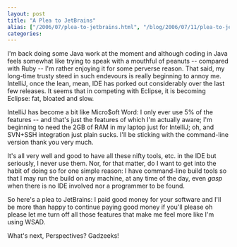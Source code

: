 ```yaml
---
layout: post
title: "A Plea to JetBrains"
alias: ["/2006/07/plea-to-jetbrains.html", "/blog/2006/07/11/plea-to-jetbrains"]
categories:
---
```

I'm back doing some Java work at the moment and although coding in Java feels somewhat like trying to speak with a mouthful of peanuts -- compared with Ruby -- I'm rather enjoying it for some perverse reason. That said, my long-time trusty steed in such endevours is really beginning to annoy me. IntelliJ, once the lean, mean, IDE has porked out considerably over the last few releases. It seems that in competing with Eclipse, it is becoming Eclipse: fat, bloated and slow.

IntelliJ has become a bit like Micro$oft Word: I only ever use 5% of the features -- and that's just the features of which I'm actually aware; I'm beginning to need the 2GB of RAM in my laptop just for IntelliJ; oh, and SVN+SSH integration just plain sucks. I'll be sticking with the command-line version thank you very much.

It's all very well and good to have all these nifty tools, etc. in the IDE but seriously, I never use them. Nor, for that matter, do I want to get into the habit of doing so for one simple reason: I have command-line build tools so that I may run the build  on any machine, at any time of the day, even *gasp* when there is no IDE involved nor a programmer to be found.

So here's a plea to JetBrains: I paid good money for your software and I'll be more than happy to continue paying good money if you'll please oh please let me turn off all those features that make me feel more like I'm using WSAD.

What's next, Perspectives? Gadzeeks!

